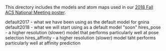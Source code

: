 This directory includes the models and atom maps used in our [2018 Fall ACS National Meeting poster](http://bits.csb.pitt.edu/files/gnina2018_poster.pdf).

default2017 - what we have been using as the default model for gnina
default2018 - what we will start using as a default model "soon"
hires_pose - a higher resolution (slower) model that performs particularly well at pose selection
hires_affinity - a higher resolution (slower) model taht performs particularly well at affinity prediction

